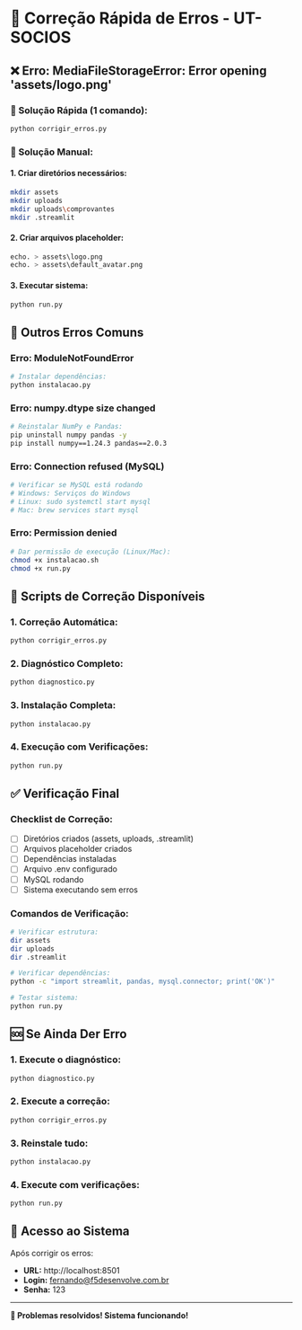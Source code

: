 # 🔧 **Correção Rápida de Erros - UT-SOCIOS**

## ❌ **Erro: MediaFileStorageError: Error opening 'assets/logo.png'**

### **🚀 Solução Rápida (1 comando):**
```bash
python corrigir_erros.py
```

### **🔧 Solução Manual:**

#### **1. Criar diretórios necessários:**
```bash
mkdir assets
mkdir uploads
mkdir uploads\comprovantes
mkdir .streamlit
```

#### **2. Criar arquivos placeholder:**
```bash
echo. > assets\logo.png
echo. > assets\default_avatar.png
```

#### **3. Executar sistema:**
```bash
python run.py
```

## 🐛 **Outros Erros Comuns**

### **Erro: ModuleNotFoundError**
```bash
# Instalar dependências:
python instalacao.py
```

### **Erro: numpy.dtype size changed**
```bash
# Reinstalar NumPy e Pandas:
pip uninstall numpy pandas -y
pip install numpy==1.24.3 pandas==2.0.3
```

### **Erro: Connection refused (MySQL)**
```bash
# Verificar se MySQL está rodando
# Windows: Serviços do Windows
# Linux: sudo systemctl start mysql
# Mac: brew services start mysql
```

### **Erro: Permission denied**
```bash
# Dar permissão de execução (Linux/Mac):
chmod +x instalacao.sh
chmod +x run.py
```

## 🚀 **Scripts de Correção Disponíveis**

### **1. Correção Automática:**
```bash
python corrigir_erros.py
```

### **2. Diagnóstico Completo:**
```bash
python diagnostico.py
```

### **3. Instalação Completa:**
```bash
python instalacao.py
```

### **4. Execução com Verificações:**
```bash
python run.py
```

## ✅ **Verificação Final**

### **Checklist de Correção:**
- [ ] Diretórios criados (assets, uploads, .streamlit)
- [ ] Arquivos placeholder criados
- [ ] Dependências instaladas
- [ ] Arquivo .env configurado
- [ ] MySQL rodando
- [ ] Sistema executando sem erros

### **Comandos de Verificação:**
```bash
# Verificar estrutura:
dir assets
dir uploads
dir .streamlit

# Verificar dependências:
python -c "import streamlit, pandas, mysql.connector; print('OK')"

# Testar sistema:
python run.py
```

## 🆘 **Se Ainda Der Erro**

### **1. Execute o diagnóstico:**
```bash
python diagnostico.py
```

### **2. Execute a correção:**
```bash
python corrigir_erros.py
```

### **3. Reinstale tudo:**
```bash
python instalacao.py
```

### **4. Execute com verificações:**
```bash
python run.py
```

## 📱 **Acesso ao Sistema**

Após corrigir os erros:
- **URL:** http://localhost:8501
- **Login:** fernando@f5desenvolve.com.br
- **Senha:** 123

---

**🎉 Problemas resolvidos! Sistema funcionando!**
